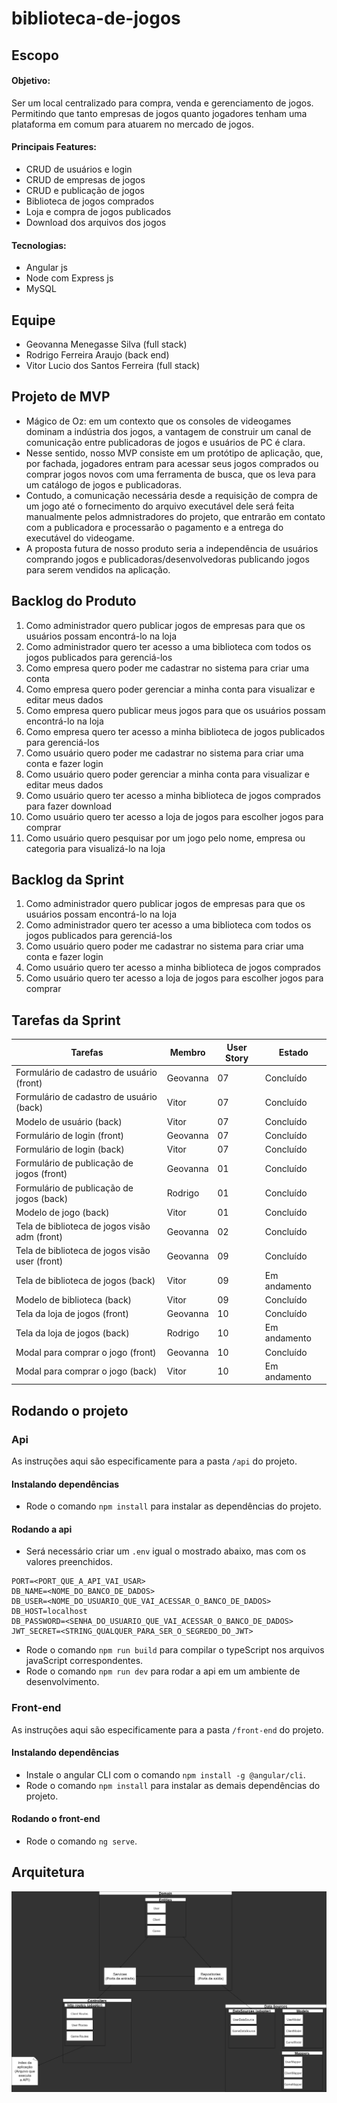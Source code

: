 # biblioteca-de-jogos

## Escopo

#### Objetivo:

Ser um local centralizado para compra, venda e gerenciamento de jogos. Permitindo que tanto empresas de jogos quanto jogadores tenham uma plataforma em comum para atuarem no mercado de jogos.

#### Principais Features:
- CRUD de usuários e login
- CRUD de empresas de jogos
- CRUD e publicação de jogos
- Biblioteca de jogos comprados
- Loja e compra de jogos publicados 
- Download dos arquivos dos jogos

#### Tecnologias:
- Angular js
- Node com Express js
- MySQL

## Equipe

- Geovanna Menegasse Silva (full stack)
- Rodrigo Ferreira Araujo (back end)
- Vitor Lucio dos Santos Ferreira (full stack)

## Projeto de MVP

- Mágico de Oz: em um contexto que os consoles de videogames dominam a indústria dos jogos, a vantagem de construir um canal de comunicação entre publicadoras de jogos e usuários de PC é clara. 
- Nesse sentido, nosso MVP consiste em um protótipo de aplicação, que, por fachada, jogadores entram para acessar seus jogos comprados ou comprar jogos novos com uma ferramenta de busca, que os leva para um catálogo de jogos e publicadoras. 
- Contudo, a comunicação necessária desde a requisição de compra de um jogo até o fornecimento do arquivo executável dele será feita manualmente pelos admnistradores do projeto, que entrarão em contato com a publicadora e processarão o pagamento e a entrega do executável do videogame.
- A proposta futura de nosso produto seria a independência de usuários comprando jogos e publicadoras/desenvolvedoras publicando jogos para serem vendidos na aplicação.

## Backlog do Produto

1. Como administrador quero publicar jogos de empresas para que os usuários possam encontrá-lo na loja
2. Como administrador quero ter acesso a uma biblioteca com todos os jogos publicados para gerenciá-los
3. Como empresa quero poder me cadastrar no sistema para criar uma conta
4. Como empresa quero poder gerenciar a minha conta para visualizar e editar meus dados
5. Como empresa quero publicar meus jogos para que os usuários possam encontrá-lo na loja
6. Como empresa quero ter acesso a minha biblioteca de jogos publicados para gerenciá-los
7. Como usuário quero poder me cadastrar no sistema para criar uma conta e fazer login
8. Como usuário quero poder gerenciar a minha conta para visualizar e editar meus dados
9. Como usuário quero ter acesso a minha biblioteca de jogos comprados para fazer download
10. Como usuário quero ter acesso a loja de jogos para escolher jogos para comprar
11. Como usuário quero pesquisar por um jogo pelo nome, empresa ou categoria para visualizá-lo na loja

## Backlog da Sprint

1. Como administrador quero publicar jogos de empresas para que os usuários possam encontrá-lo na loja
2. Como administrador quero ter acesso a uma biblioteca com todos os jogos publicados para gerenciá-los
7. Como usuário quero poder me cadastrar no sistema para criar uma conta e fazer login
9. Como usuário quero ter acesso a minha biblioteca de jogos comprados
10. Como usuário quero ter acesso a loja de jogos para escolher jogos para comprar

## Tarefas da Sprint

|Tarefas                                           |Membro    |User Story   |Estado          |
|------------------------------------------------- |----------|-------------|----------------|
| Formulário de cadastro de usuário      (front)   |Geovanna  |     07      |  Concluído     |
| Formulário de cadastro de usuário       (back)   |Vitor     |     07      |  Concluído     |
| Modelo de usuário                       (back)   |Vitor     |     07      |  Concluído     |
| Formulário de login                    (front)   |Geovanna  |     07      |  Concluído     |
| Formulário de login                     (back)   |Vitor     |     07      |  Concluído     |
| Formulário de publicação de jogos      (front)   |Geovanna  |     01      |  Concluído     |
| Formulário de publicação de jogos       (back)   |Rodrigo   |     01      |  Concluído     |
| Modelo de jogo                          (back)   |Vitor     |     01      |  Concluído     |
| Tela de biblioteca de jogos visão adm  (front)   |Geovanna  |     02      |  Concluído     |
| Tela de biblioteca de jogos visão user (front)   |Geovanna  |     09      |  Concluído     |
| Tela de biblioteca de jogos             (back)   |Vitor     |     09      |  Em andamento  |
| Modelo de biblioteca                    (back)   |Vitor     |     09      |  Concluído     |
| Tela da loja de jogos                  (front)   |Geovanna  |     10      |  Concluído     |
| Tela da loja de jogos                   (back)   |Rodrigo   |     10      |  Em andamento  |
| Modal para comprar o jogo              (front)   |Geovanna  |     10      |  Concluído     |
| Modal para comprar o jogo               (back)   |Vitor     |     10      |  Em andamento  |

## Rodando o projeto

### Api

As instruções aqui são especificamente para a pasta ``/api`` do projeto.

#### Instalando dependências

- Rode o comando ``npm install`` para instalar as dependências do projeto.

#### Rodando a api

- Será necessário criar um ``.env`` igual o mostrado abaixo, mas com os valores preenchidos.

```
PORT=<PORT_QUE_A_API_VAI_USAR>
DB_NAME=<NOME_DO_BANCO_DE_DADOS>
DB_USER=<NOME_DO_USUARIO_QUE_VAI_ACESSAR_O_BANCO_DE_DADOS>
DB_HOST=localhost
DB_PASSWORD=<SENHA_DO_USUARIO_QUE_VAI_ACESSAR_O_BANCO_DE_DADOS>
JWT_SECRET=<STRING_QUALQUER_PARA_SER_O_SEGREDO_DO_JWT>
```

- Rode o comando ``npm run build`` para compilar o typeScript nos arquivos javaScript correspondentes.
- Rode o comando ``npm run dev`` para rodar a api em um ambiente de desenvolvimento.

### Front-end

As instruções aqui são especificamente para a pasta ``/front-end`` do projeto.

#### Instalando dependências

- Instale o angular CLI com o comando ``npm install -g @angular/cli``.
- Rode o comando ``npm install`` para instalar as demais dependências do projeto.

#### Rodando o front-end

- Rode o comando ``ng serve``.


## Arquitetura

![alt text](docs/diagrama_arquitetura.drawio.png)

